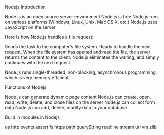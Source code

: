 Nodejs Introduction

Node.js is an open source server environment
Node.js is free
Node.js runs on various platforms (Windows, Linux, Unix, Mac OS X, etc.)
Node.js uses JavaScript on the server

Here is how Node.js handles a file request:

Sends the task to the computer's file system.
Ready to handle the next request.
When the file system has opened and read the file, the server returns the content to the client.
Node.js eliminates the waiting, and simply continues with the next request.

Node.js runs single-threaded, non-blocking, asynchronous programming, which is very memory efficient.

Functions of Nodejs:

Node.js can generate dynamic page content
Node.js can create, open, read, write, delete, and close files on the server
Node.js can collect form data
Node.js can add, delete, modify data in your database

Build in modules in Nodejs

os
http
events
assert
fs
https
path
queryString
readline
stream
url
vm
zlib
